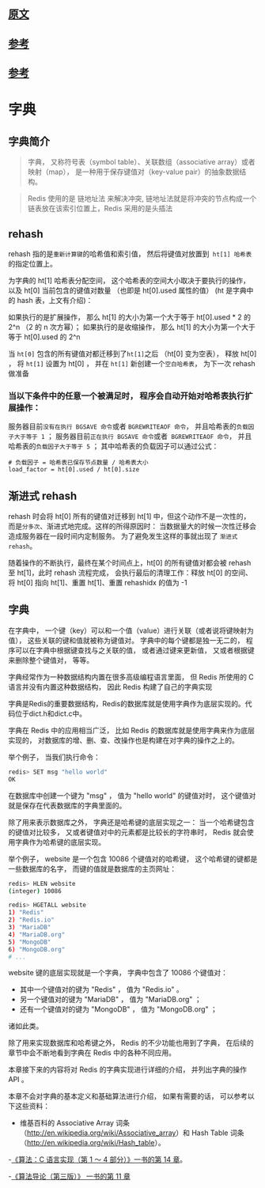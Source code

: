 ## [原文](http://redisbook.com/preview/dict/content.html)

## [参考](https://www.jianshu.com/p/2c9fa04de11c)

## [参考](https://www.jianshu.com/p/477ca76a15cc)

# 字典

## 字典简介

> 字典， 又称符号表（symbol table）、关联数组（associative array）或者映射（map）， 
是一种用于保存键值对（key-value pair）的抽象数据结构。

> Redis 使用的是 链地址法 来解决冲突,
链地址法就是将冲突的节点构成一个链表放在该索引位置上，Redis 采用的是头插法

## rehash
rehash 指的是`重新计算键`的哈希值和索引值， 然后将键值对放置到` ht[1] 哈希表`的指定位置上。

为字典的 ht[1] 哈希表分配空间， 这个哈希表的空间大小取决于要执行的操作， 
以及 ht[0] 当前包含的键值对数量 （也即是 ht[0].used 属性的值）
(ht 是字典中的 hash 表，上文有介绍)：

如果执行的是扩展操作， 那么 ht[1] 的大小为第一个大于等于 ht[0].used * 2 的 2^n （2 的 n 次方幂）；
如果执行的是收缩操作， 那么 ht[1] 的大小为第一个大于等于 ht[0].used 的 2^n

当 `ht[0]` 包含的所有键值对都迁移到了` ht[1] `之后 （ht[0] 变为空表），
释放 ht[0] ， 将 `ht[1]` 设置为 ht[0] ， 
并在 `ht[1]` 新创建一个`空白哈希表`， 为下一次 rehash 做准备

### 当以下条件中的任意一个被满足时， 程序会自动开始对哈希表执行扩展操作：

服务器目前`没有在执行 BGSAVE 命令`或者 `BGREWRITEAOF 命令`， 并且哈希表的`负载因子大于等于 1` ；
服务器目前`正在执行 BGSAVE 命令`或者` BGREWRITEAOF 命令`， 并且哈希表的`负载因子大于等于 5` ；
其中哈希表的负载因子可以通过公式：
```
# 负载因子 = 哈希表已保存节点数量 / 哈希表大小
load_factor = ht[0].used / ht[0].size
```

## 渐进式 rehash
rehash 时会将 ht[0] 所有的键值对迁移到 ht[1] 中，但这个动作不是一次性的，
而是`分多次`、渐进式地完成。这样的所得原因时：
当数据量大的时候一次性迁移会造成服务器在一段时间内定制服务。
为了避免发生这样的事就出现了 `渐进式rehash`。


随着操作的不断执行，最终在某个时间点上，ht[0] 的所有键值对都会被 rehash 至 ht[1]，此时 rehash 流程完成，
会执行最后的清理工作：释放 ht[0] 的空间、将 ht[0] 指向 ht[1]、重置 ht[1]、重置 rehashidx 的值为 -1


## 字典
在字典中， 一个键（key）可以和一个值（value）进行关联（或者说将键映射为值）， 这些关联的键和值就被称为键值对。
字典中的每个键都是独一无二的， 程序可以在字典中根据键查找与之关联的值， 或者通过键来更新值， 又或者根据键来删除整个键值对， 等等。

字典经常作为一种数据结构内置在很多高级编程语言里面， 但 Redis 所使用的 C 语言并没有内置这种数据结构， 因此 Redis 构建了自己的字典实现

字典是Redis的重要数据结构，Redis的数据库就是使用字典作为底层实现的。代码位于dict.h和dict.c中。

字典在 Redis 中的应用相当广泛， 比如 Redis 的数据库就是使用字典来作为底层实现的， 对数据库的增、删、查、改操作也是构建在对字典的操作之上的。

举个例子， 当我们执行命令：
```bash
redis> SET msg "hello world"
OK

```
在数据库中创建一个键为 "msg" ， 值为 "hello world" 的键值对时， 这个键值对就是保存在代表数据库的字典里面的。

除了用来表示数据库之外， 字典还是哈希键的底层实现之一： 当一个哈希键包含的键值对比较多， 
又或者键值对中的元素都是比较长的字符串时， Redis 就会使用字典作为哈希键的底层实现。

举个例子， website 是一个包含 10086 个键值对的哈希键， 这个哈希键的键都是一些数据库的名字， 而键的值就是数据库的主页网址：

```bash
redis> HLEN website
(integer) 10086

redis> HGETALL website
1) "Redis"
2) "Redis.io"
3) "MariaDB"
4) "MariaDB.org"
5) "MongoDB"
6) "MongoDB.org"
# ...

```
website 键的底层实现就是一个字典， 字典中包含了 10086 个键值对：

- 其中一个键值对的键为 "Redis" ， 值为 "Redis.io" 。
- 另一个键值对的键为 "MariaDB" ， 值为 "MariaDB.org" ；
- 还有一个键值对的键为 "MongoDB" ， 值为 "MongoDB.org" ；

诸如此类。

除了用来实现数据库和哈希键之外， Redis 的不少功能也用到了字典， 在后续的章节中会不断地看到字典在 Redis 中的各种不同应用。

本章接下来的内容将对 Redis 的字典实现进行详细的介绍， 并列出字典的操作 API 。

本章不会对字典的基本定义和基础算法进行介绍， 如果有需要的话， 可以参考以下这些资料：

- 维基百科的 Associative Array 词条（<http://en.wikipedia.org/wiki/Associative_array>）和 
Hash Table 词条（<http://en.wikipedia.org/wiki/Hash_table>）。

-[《算法：C 语言实现（第 1 ～ 4 部分）》一书的第 14 章](http://book.douban.com/subject/4065258/)。

-[《算法导论（第三版）》 一书的第 11 章](http://book.douban.com/subject/3904676/)

